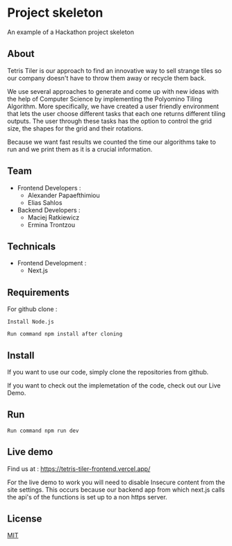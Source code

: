 # Project skeleton
An example of a Hackathon project skeleton
## About
Tetris Tiler is our approach to find an innovative way to sell strange tiles so our company doesn't have to throw them away or recycle them back.

We use several approaches to generate and come up with new ideas with the help of Computer Science by implementing the Polyomino Tiling Algorithm. More specifically, we have created a user friendly environment that lets the user choose different tasks that each one returns different tiling outputs. The user through these tasks has the option to control the grid size, the shapes for the grid and their rotations.

Because we want fast results we counted the time our algorithms take to run and we print them as it is a crucial information.

## Team
 - Frontend Developers :
   - Alexander Papaefthimiou
   - Elias Sahlos
 - Backend Developers : 
   - Maciej Ratkiewicz
   - Ermina Trontzou

## Technicals
  - Frontend Development :
   	- Next.js

## Requirements
For github clone : 

	Install Node.js 
	
	Run command npm install after cloning

## Install
If you want to use our code, simply clone the repositories from github.

If you want to check out the implemetation of the code, check out our Live Demo.

## Run
	Run command npm run dev

## Live demo
Find us at : https://tetris-tiler-frontend.vercel.app/

For the live demo to work you will need to disable Insecure content from the site settings. This occurs because our backend app from which next.js calls the api's of the functions is set up to a non https server.

## License

[MIT](LICENSE)
